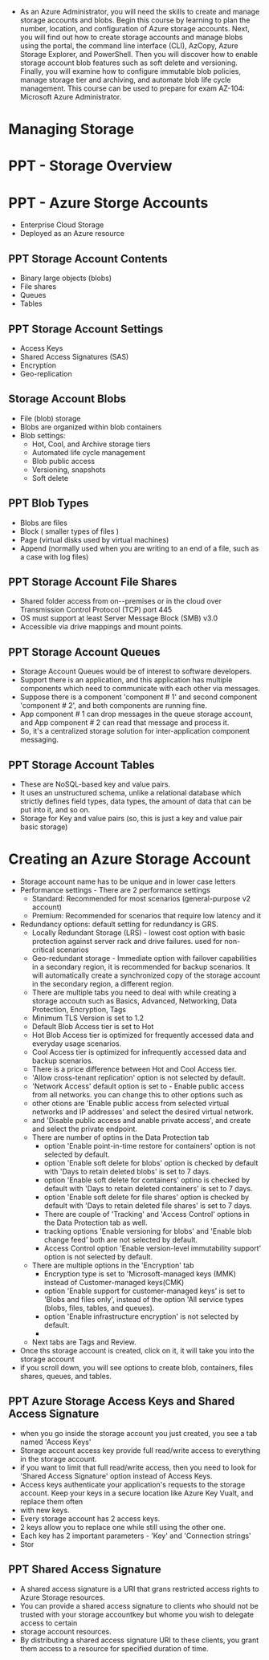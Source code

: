 - As an Azure Administrator, you will need the skills to create and manage storage accounts and blobs.
Begin this course by learning to plan the number, location, and configuration of Azure storage accounts.
Next, you will find out how to create storage accounts and manage blobs using the portal, the command line interface (CLI), AzCopy, Azure Storage Explorer, and PowerShell. Then you will discover how to enable storage account blob features such as soft delete and versioning. Finally, you will examine how to configure immutable blob policies, manage storage tier and archiving, and automate blob life cycle management. This course can be used to prepare for exam AZ-104: Microsoft Azure Administrator.
# Managing Storage


# PPT - Storage Overview

# PPT - Azure Storge Accounts
- Enterprise Cloud Storage
- Deployed as an Azure resource

## PPT Storage Account Contents
- Binary large objects (blobs)
- File shares
- Queues
- Tables

## PPT Storage Account Settings
- Access Keys
- Shared Access Signatures (SAS)
- Encryption
- Geo-replication

## Storage Account Blobs
- File (blob) storage
- Blobs are organized within blob containers
- Blob settings:
  - Hot, Cool, and Archive storage tiers
  - Automated life cycle management
  - Blob public access
  - Versioning, snapshots
  - Soft delete

## PPT Blob Types
- Blobs are files
- Block ( smaller types of files )
- Page (virtual disks used by virtual machines)
- Append (normally used when you are writing to an end of a file, such as a case with log files)

## PPT Storage Account File Shares
- Shared folder access from on--premises or in the cloud over Transmission Control Protocol (TCP) port 445
- OS must support at least Server Message Block (SMB) v3.0
- Accessible via drive mappings and mount points.

## PPT Storage Account Queues
- Storage Account Queues would be of interest to software developers.
- Support there is an application, and this application has multiple components which need to communicate with each other via messages.
- Suppose there is a component 'component # 1' and second component 'component # 2', and both components are running fine.
- App component # 1 can drop messages in the queue storage account, and App component # 2 can read that message and process it.
- So, it's a centralized storage solution for inter-application component messaging.

## PPT Storage Account Tables
- These are NoSQL-based key and value pairs.
- It uses an unstructured schema, unlike a relational database which strictly defines field types, data types, the amount of data that can be put into it, and so on.
- Storage for Key and value pairs (so, this is just a key and value pair basic storage)

# Creating an Azure Storage Account
- Storage account name has to be unique and in lower case letters
- Performance settings - There are 2 performance settings
  - Standard: Recommended for most scenarios (general-purpose v2 account)
  - Premium: Recommended for scenarios that require low latency and it 
- Redundancy options: default setting for redundancy is GRS. 
  - Locally Redundant Storage (LRS) - lowest cost option with basic protection against server rack and drive failures. used for non-critical scenarios
  - Geo-redundant storage - Immediate option with failover capabilities in a secondary region, it is recommended for backup scenarios. It will automatically create a synchronized copy of the storage account in the secondary region, a different region.
  - There are multiple tabs you need to deal with while creating a storage accoutn such as Basics, Advanced, Networking, Data Protection, Encryption, Tags
  - Minimum TLS Version is set to 1.2
  - Default Blob Access tier is set to Hot
  - Hot Blob Access tier is optimized for frequently accessed data and everyday usage scenarios.
  - Cool Access tier is optimized for infrequently accessed data and backup scenarios.
  - There is a price difference between Hot and Cool Access tier.
  - 'Allow cross-tenant replication' option is not selected by default.
  - 'Network Access' default option is set to - Enable public access from all networks. you can change this to other options such as
  - other otions are 'Enable public access from selected virtual networks and IP addresses' and select the desired virtual network.
  - and 'Disable public access and anable private access', and create and select the private endpoint.
  - There are number of optins in the Data Protection tab
    - option 'Enable point-in-time restore for containers' option is not selected by default.
    - option 'Enable soft delete for blobs' option is checked by default with 'Days to retain deleted blobs' is set to 7 days.
    - option 'Enable soft delete for containers' optino is checked by default with 'Days to retain deleted containers' is set to 7 days.
    - option 'Enable soft delete for file shares' option is checked by default with 'Days to retain deleted file shares' is set to 7 days.
    - There are couple of 'Tracking' and 'Access Control' options in the Data Protection tab as well.
    - tracking options 'Enable versioning for blobs' and 'Enable blob change feed' both are not selected by default.
    - Access Control option 'Enable version-level immutability support' option is not selected by default.
  - There are multiple options in the 'Encryption' tab
    - Encryption type is set to 'Microsoft-managed keys (MMK) instead of Customer-managed keys(CMK)
    - option 'Enable support for customer-managed keys' is set to 'Blobs and files only', instead of the option 'All service types (blobs, files, tables, and queues).
    -  option 'Enable infrastructure encryption' is not selected by default.
    -  
  - Next tabs are Tags and Review.
- Once ths storage account is created, click on it, it will take you into the storage account
- if you scroll down, you will see options to create blob, containers, files shares, queues, and tables.

## PPT Azure Storage Access Keys and Shared Access Signature
- when you go inside the storage account you just created, you see a tab named 'Access Keys'
- Storage account access key provide full read/write access to everything in the storage account.
- if you want to limit that full read/write access, then you need to look for 'Shared Access Signature' option instead of Access Keys.
- Access keys authenticate your application's requests to the storage account. Keep your keys in a secure location like Azure Key Vualt, and replace them often
- with new keys. 
- Every storage account has 2 access keys.
- 2 keys allow you to replace one while still using the other one.
- Each key has 2 important parameters - 'Key' and 'Connection strings'
- Stor 

## PPT Shared Access Signature
- A shared access signature is a URI that grans restricted access rights to Azure Storage resources.
- You can provide a shared access signature to clients who should not be trusted with your storage accountkey but whome you wish to delegate access to certain
- storage account resources.
- By distributing a shared access signature URI to these clients, you grant them access to a resource for specified duration of time.
